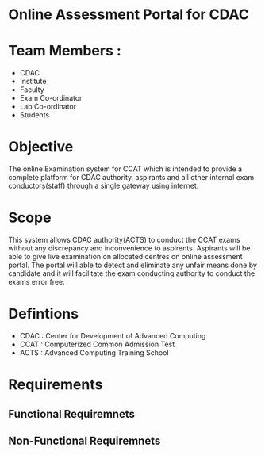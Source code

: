 # Online Assessment Portal for CDAC
# Team Members : 
- CDAC
- Institute
- Faculty
- Exam Co-ordinator
- Lab Co-ordinator
- Students

# Objective 
The online Examination system for CCAT which is intended to provide a complete platform for CDAC authority, aspirants and all other internal exam conductors(staff) through a single gateway using internet.

# Scope
This system allows CDAC authority(ACTS) to conduct the CCAT exams without any discrepancy and inconvenience to aspirents. Aspirants will be able to give live examination on allocated centres on online assessment portal. The portal will able to detect and eliminate any unfair means done by candidate and it will facilitate the exam conducting authority to conduct the exams error free. 

# Defintions
- CDAC : Center for Development of Advanced Computing
- CCAT : Computerized Common Admission Test
- ACTS : Advanced Computing Training School
  
# Requirements
## Functional Requiremnets
## Non-Functional Requiremnets

